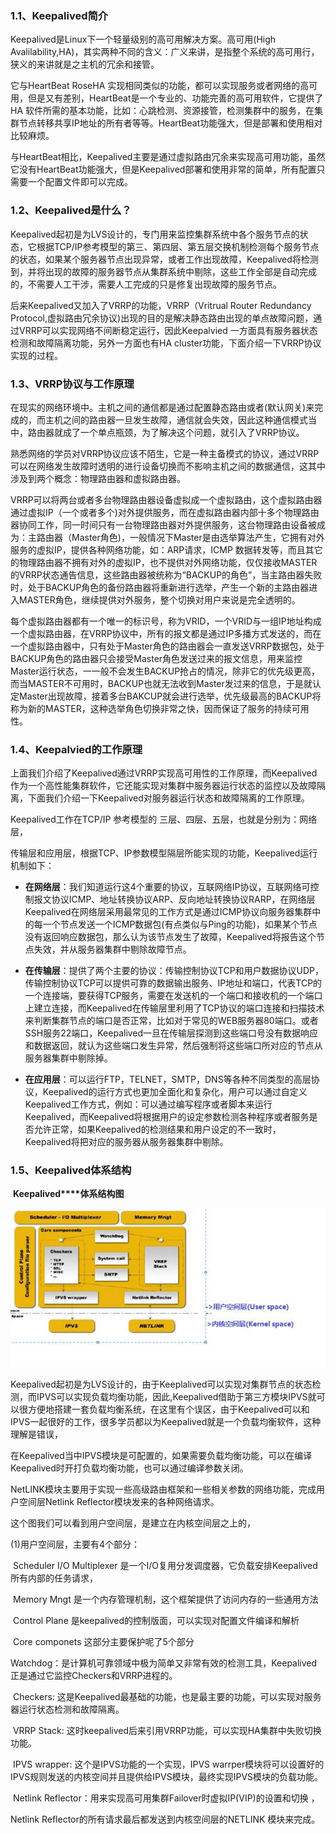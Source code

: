 ### 1.1、Keepalived简介

Keepalived是Linux下一个轻量级别的高可用解决方案。高可用(High Avalilability,HA)，其实两种不同的含义：广义来讲，是指整个系统的高可用行，狭义的来讲就是之主机的冗余和接管。

它与HeartBeat RoseHA 实现相同类似的功能，都可以实现服务或者网络的高可用，但是又有差别，HeartBeat是一个专业的、功能完善的高可用软件，它提供了HA 软件所需的基本功能，比如：心跳检测、资源接管，检测集群中的服务，在集群节点转移共享IP地址的所有者等等。HeartBeat功能强大，但是部署和使用相对比较麻烦。

与HeartBeat相比，Keepalived主要是通过虚拟路由冗余来实现高可用功能，虽然它没有HeartBeat功能强大，但是Keepalived部署和使用非常的简单，所有配置只需要一个配置文件即可以完成。

### 1.2、Keepalived是什么？

Keepalived起初是为LVS设计的，专门用来监控集群系统中各个服务节点的状态，它根据TCP/IP参考模型的第三、第四层、第五层交换机制检测每个服务节点的状态，如果某个服务器节点出现异常，或者工作出现故障，Keepalived将检测到，并将出现的故障的服务器节点从集群系统中剔除，这些工作全部是自动完成的，不需要人工干涉，需要人工完成的只是修复出现故障的服务节点。

后来Keepalived又加入了VRRP的功能，VRRP（Vritrual Router Redundancy Protocol,虚拟路由冗余协议)出现的目的是解决静态路由出现的单点故障问题，通过VRRP可以实现网络不间断稳定运行，因此Keepalvied 一方面具有服务器状态检测和故障隔离功能，另外一方面也有HA cluster功能，下面介绍一下VRRP协议实现的过程。

### 1.3、VRRP协议与工作原理

在现实的网络环境中。主机之间的通信都是通过配置静态路由或者(默认网关)来完成的，而主机之间的路由器一旦发生故障，通信就会失效，因此这种通信模式当中，路由器就成了一个单点瓶颈，为了解决这个问题，就引入了VRRP协议。

熟悉网络的学员对VRRP协议应该不陌生，它是一种主备模式的协议，通过VRRP可以在网络发生故障时透明的进行设备切换而不影响主机之间的数据通信，这其中涉及到两个概念：物理路由器和虚拟路由器。

VRRP可以将两台或者多台物理路由器设备虚拟成一个虚拟路由，这个虚拟路由器通过虚拟IP（一个或者多个)对外提供服务，而在虚拟路由器内部十多个物理路由器协同工作，同一时间只有一台物理路由器对外提供服务，这台物理路由设备被成为：主路由器（Master角色)，一般情况下Master是由选举算法产生，它拥有对外服务的虚拟IP，提供各种网络功能，如：ARP请求，ICMP 数据转发等，而且其它的物理路由器不拥有对外的虚拟IP，也不提供对外网络功能，仅仅接收MASTER的VRRP状态通告信息，这些路由器被统称为“BACKUP的角色”，当主路由器失败时，处于BACKUP角色的备份路由器将重新进行选举，产生一个新的主路由器进入MASTER角色，继续提供对外服务，整个切换对用户来说是完全透明的。 

每个虚拟路由器都有一个唯一的标识号，称为VRID，一个VRID与一组IP地址构成一个虚拟路由器，在VRRP协议中，所有的报文都是通过IP多播方式发送的，而在一个虚拟路由器中，只有处于Master角色的路由器会一直发送VRRP数据包，处于BACKUP角色的路由器只会接受Master角色发送过来的报文信息，用来监控Master运行状态，一一般不会发生BACKUP抢占的情况，除非它的优先级更高，而当MASTER不可用时，BACKUP也就无法收到Master发过来的信息，于是就认定Master出现故障，接着多台BAKCUP就会进行选举，优先级最高的BACKUP将称为新的MASTER，这种选举角色切换非常之快，因而保证了服务的持续可用性。 

### 1.4、Keepalvied的工作原理

上面我们介绍了Keepalived通过VRRP实现高可用性的工作原理，而Keepalived作为一个高性能集群软件，它还能实现对集群中服务器运行状态的监控以及故障隔离，下面我们介绍一下Keepalived对服务器运行状态和故障隔离的工作原理。

Keepalived工作在TCP/IP 参考模型的 三层、四层、五层，也就是分别为：网络层，

传输层和应用层，根据TCP、IP参数模型隔层所能实现的功能，Keepalived运行机制如下：

* **在网络层**：我们知道运行这4个重要的协议，互联网络IP协议，互联网络可控制报文协议ICMP、地址转换协议ARP、反向地址转换协议RARP，在网络层Keepalived在网络层采用最常见的工作方式是通过ICMP协议向服务器集群中的每一个节点发送一个ICMP数据包(有点类似与Ping的功能)，如果某个节点没有返回响应数据包，那么认为该节点发生了故障，Keepalived将报告这个节点失效，并从服务器集群中剔除故障节点。

* **在传输层**：提供了两个主要的协议：传输控制协议TCP和用户数据协议UDP，传输控制协议TCP可以提供可靠的数据输出服务、IP地址和端口，代表TCP的一个连接端，要获得TCP服务，需要在发送机的一个端口和接收机的一个端口上建立连接，而Keepalived在传输层里利用了TCP协议的端口连接和扫描技术来判断集群节点的端口是否正常，比如对于常见的WEB服务器80端口。或者SSH服务22端口，Keepalived一旦在传输层探测到这些端口号没有数据响应和数据返回，就认为这些端口发生异常，然后强制将这些端口所对应的节点从服务器集群中剔除掉。

* **在应用层**：可以运行FTP，TELNET，SMTP，DNS等各种不同类型的高层协议，Keepalived的运行方式也更加全面化和复杂化，用户可以通过自定义Keepalived工作方式，例如：可以通过编写程序或者脚本来运行Keepalived，而Keepalived将根据用户的设定参数检测各种程序或者服务是否允许正常，如果Keepalived的检测结果和用户设定的不一致时，Keepalived将把对应的服务器从服务器集群中剔除。

### 1.5、Keepalived体系结构

​            **Keepalived****体系结构图**

 <img src="keepalived.assets/%E4%B8%8B%E8%BD%BD.png" style="zoom:150%;" />

Keepalived起初是为LVS设计的，由于Keeplalived可以实现对集群节点的状态检测，而IPVS可以实现负载均衡功能，因此,Keepalived借助于第三方模块IPVS就可以很方便地搭建一套负载均衡系统，在这里有个误区，由于Keepalived可以和IPVS一起很好的工作，很多学员都以为Keepalived就是一个负载均衡软件，这种理解是错误，

在Keepalived当中IPVS模块是可配置的，如果需要负载均衡功能，可以在编译Keepalived时开打负载均衡功能，也可以通过编译参数关闭。

NetLINK模块主要用于实现一些高级路由框架和一些相关参数的网络功能，完成用户空间层Netlink Reflector模块发来的各种网络请求。

这个图我们可以看到用户空间层，是建立在内核空间层之上的，

(1)用户空间层，主要有4个部分：

​    Scheduler I/O Multiplexer 是一个I/O复用分发调度器，它负载安排Keepalived所有内部的任务请求，

​    Memory Mngt 是一个内存管理机制，这个框架提供了访问内存的一些通用方法    

​    Control Plane 是keepalived的控制版面，可以实现对配置文件编译和解析

​    Core componets 这部分主要保护呢了5个部分

​       Watchdog：是计算机可靠领域中极为简单又非常有效的检测工具，Keepalived正是通过它监控Checkers和VRRP进程的。

​       Checkers: 这是Keepalived最基础的功能，也是最主要的功能，可以实现对服务器运行状态检测和故障隔离。

​       VRRP Stack: 这时keepalived后来引用VRRP功能，可以实现HA集群中失败切换功能。

​       IPVS wrapper: 这个是IPVS功能的一个实现，IPVS warrper模块将可以设置好的IPVS规则发送的内核空间并且提供给IPVS模块，最终实现IPVS模块的负载功能。

​       Netlink Reflector：用来实现高可用集群Failover时虚拟IP(VIP)的设置和切换 ，

Netlink Reflector的所有请求最后都发送到内核空间层的NETLINK 模块来完成。